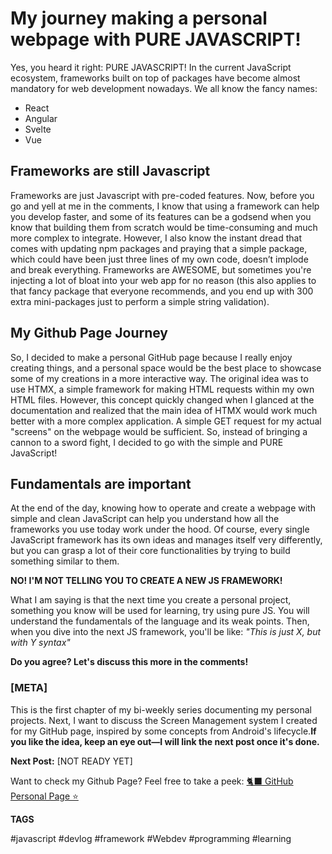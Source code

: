 # My journey making a personal webpage with PURE JAVASCRIPT!

Yes, you heard it right: PURE JAVASCRIPT!
In the current JavaScript ecosystem, frameworks built on top of packages have become almost mandatory for web development nowadays.
We all know the fancy names:

-   React
-   Angular
-   Svelte
-   Vue

## Frameworks are still Javascript

Frameworks are just Javascript with pre-coded features.
Now, before you go and yell at me in the comments, I know that using a framework can help you develop faster, and some of its features can be a godsend when you know that building them from scratch would be time-consuming and much more complex to integrate. However, I also know the instant dread that comes with updating npm packages and praying that a simple package, which could have been just three lines of my own code, doesn’t implode and break everything.
Frameworks are AWESOME, but sometimes you're injecting a lot of bloat into your web app for no reason (this also applies to that fancy package that everyone recommends, and you end up with 300 extra mini-packages just to perform a simple string validation).

## My Github Page Journey

So, I decided to make a personal GitHub page because I really enjoy creating things, and a personal space would be the best place to showcase some of my creations in a more interactive way. The original idea was to use HTMX, a simple framework for making HTML requests within my own HTML files. However, this concept quickly changed when I glanced at the documentation and realized that the main idea of HTMX would work much better with a more complex application. A simple GET request for my actual "screens" on the webpage would be sufficient. So, instead of bringing a cannon to a sword fight, I decided to go with the simple and PURE JavaScript!

## Fundamentals are important

At the end of the day, knowing how to operate and create a webpage with simple and clean JavaScript can help you understand how all the frameworks you use today work under the hood. Of course, every single JavaScript framework has its own ideas and manages itself very differently, but you can grasp a lot of their core functionalities by trying to build something similar to them.

**NO! I'M NOT TELLING YOU TO CREATE A NEW JS FRAMEWORK!**

What I am saying is that the next time you create a personal project, something you know will be used for learning, try using pure JS. You will understand the fundamentals of the language and its weak points. Then, when you dive into the next JS framework, you'll be like: _"This is just X, but with Y syntax"_

**Do you agree? Let's discuss this more in the comments!**

### [META]

This is the first chapter of my bi-weekly series documenting my personal projects. Next, I want to discuss the Screen Management system I created for my GitHub page, inspired by some concepts from Android's lifecycle.**If you like the idea, keep an eye out—I will link the next post once it's done.**

**Next Post:** [NOT READY YET]

Want to check my Github Page? Feel free to take a peek:
[🐈‍⬛ GitHub Personal Page ⭐](https://dreamblader.github.io/)

**TAGS**

#javascript #devlog #framework #Webdev #programming #learning
